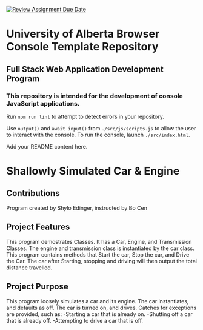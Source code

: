 [![Review Assignment Due Date](https://classroom.github.com/assets/deadline-readme-button-22041afd0340ce965d47ae6ef1cefeee28c7c493a6346c4f15d667ab976d596c.svg)](https://classroom.github.com/a/qIWAUqru)
# University of Alberta Browser Console Template Repository
## Full Stack Web Application Development Program
### This repository is intended for the development of console JavaScript applications.

Run `npm run lint` to attempt to detect errors in your repository.

Use `output()` and `await input()` from `./src/js/scripts.js` to allow the user to interact with the console.
To run the console, launch `./src/index.html`.

Add your README content here.
# Shallowly Simulated Car & Engine
## Contributions
Program created by Shylo Edinger, instructed by Bo Cen
## Project Features
This program demostrates Classes. It has a Car, Engine, and Transmission Classes.
The engine and transmission class is instantiated by the car class.
This program contains methods that Start the car, Stop the car, and Drive the Car.
The car after Starting, stopping and driving will then output the total distance travelled.
## Project Purpose
This program loosely simulates a car and its engine.
The car instantiates, and defaults as off. The car is turned on, and drives.
Catches for exceptions are provided, such as:
-Starting a car that is already on.
-Shutting off a car that is already off.
-Attempting to drive a car that is off.